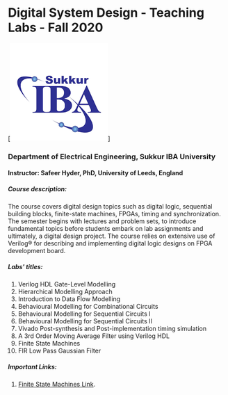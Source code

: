 # Digital System Design - Teaching Labs - Fall 2020  
[![alt text](/1546489864.png)]

###  Department of Electrical Engineering, Sukkur IBA University
#### Instructor: Safeer Hyder, PhD, University of Leeds, England

##### Course description:
The course covers digital design topics such as digital logic, sequential building blocks, finite-state
machines, FPGAs, timing and synchronization. The semester begins with lectures and problem sets, to
introduce fundamental topics before students embark on lab assignments and ultimately, a digital design
project. The course relies on extensive use of Verilog® for describing and implementing digital logic designs
on FPGA development board.

##### Labs' titles:
1. Verilog HDL Gate-Level Modelling
2. Hierarchical Modelling Approach
3. Introduction to Data Flow Modelling
4. Behavioural Modelling for Combinational Circuits
5. Behavioural Modelling for Sequential Circuits I
6. Behavioural Modelling for Sequential Circuits II
7. Vivado Post-synthesis and Post-implementation timing simulation
8. A 3rd Order Moving Average Filter using Verilog HDL
9. Finite State Machines
10. FIR Low Pass Gaussian Filter 


##### Important Links:

1. [Finite State Machines Link](https://verilogguide.readthedocs.io/en/latest/verilog/fsm.html).

